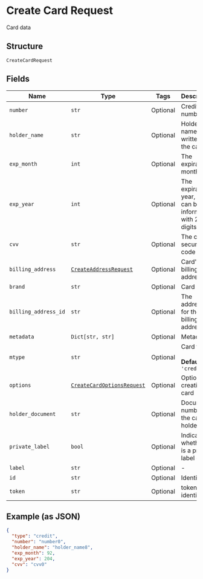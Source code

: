 
# Create Card Request

Card data

## Structure

`CreateCardRequest`

## Fields

| Name | Type | Tags | Description |
|  --- | --- | --- | --- |
| `number` | `str` | Optional | Credit card number |
| `holder_name` | `str` | Optional | Holder name, as written on the card |
| `exp_month` | `int` | Optional | The expiration month |
| `exp_year` | `int` | Optional | The expiration year, that can be informed with 2 or 4 digits |
| `cvv` | `str` | Optional | The card's security code |
| `billing_address` | [`CreateAddressRequest`](../../doc/models/create-address-request.md) | Optional | Card's billing address |
| `brand` | `str` | Optional | Card brand |
| `billing_address_id` | `str` | Optional | The address id for the billing address |
| `metadata` | `Dict[str, str]` | Optional | Metadata |
| `mtype` | `str` | Optional | Card type<br><br>**Default**: `'credit'` |
| `options` | [`CreateCardOptionsRequest`](../../doc/models/create-card-options-request.md) | Optional | Options for creating the card |
| `holder_document` | `str` | Optional | Document number for the card's holder |
| `private_label` | `bool` | Optional | Indicates whether it is a private label card |
| `label` | `str` | Optional | - |
| `id` | `str` | Optional | Identifier |
| `token` | `str` | Optional | token identifier |

## Example (as JSON)

```json
{
  "type": "credit",
  "number": "number0",
  "holder_name": "holder_name8",
  "exp_month": 92,
  "exp_year": 204,
  "cvv": "cvv0"
}
```

